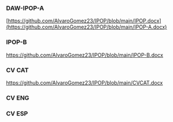 ### DAW-IPOP-A
[https://github.com/AlvaroGomez23/IPOP/blob/main/IPOP.docx](https://github.com/AlvaroGomez23/IPOP/blob/main/IPOP-A.docx)
### IPOP-B
https://github.com/AlvaroGomez23/IPOP/blob/main/IPOP-B.docx
### CV CAT
https://github.com/AlvaroGomez23/IPOP/blob/main/CVCAT.docx
### CV ENG

### CV ESP


